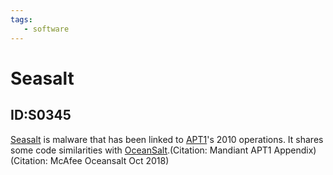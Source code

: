 ```yaml
---
tags:
   - software
---
```

# Seasalt
## ID:S0345
[Seasalt](/mitre/software/S0345) is malware that has been linked to [APT1](/mitre/groups/G0006)'s 2010 operations. It shares some code similarities with [OceanSalt](/mitre/software/S0346).(Citation: Mandiant APT1 Appendix)(Citation: McAfee Oceansalt Oct 2018)
